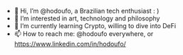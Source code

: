- 👋 Hi, I’m @hodoufo, a Brazilian tech enthusiast : )
- 👀 I’m interested in art, technology and philosophy
- 🌱 I’m currently learning Crypto, willing to dive into DeFi
- 📫 How to reach me: @hodoufo everywhere, or https://www.linkedin.com/in/hodoufo/

<!---
hodoufo/hodoufo is a ✨ special ✨ repository because its `README.md` (this file) appears on your GitHub profile.
You can click the Preview link to take a look at your changes.
--->
